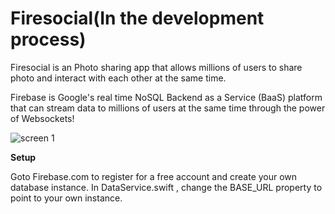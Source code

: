 # Firesocial(In the development process)
Firesocial is an Photo sharing  app that allows millions of users to share photo and interact with each other at the same time.

Firebase is Google's real time NoSQL Backend as a Service (BaaS) platform that can stream data to millions of users at the same time through the power of Websockets!


![screen 1](http://g.recordit.co/KA07wPm2Vd.gif)


**Setup**

Goto Firebase.com to register for a free account and create your own database instance. 
In DataService.swift , change the BASE_URL property to point to your own instance.
